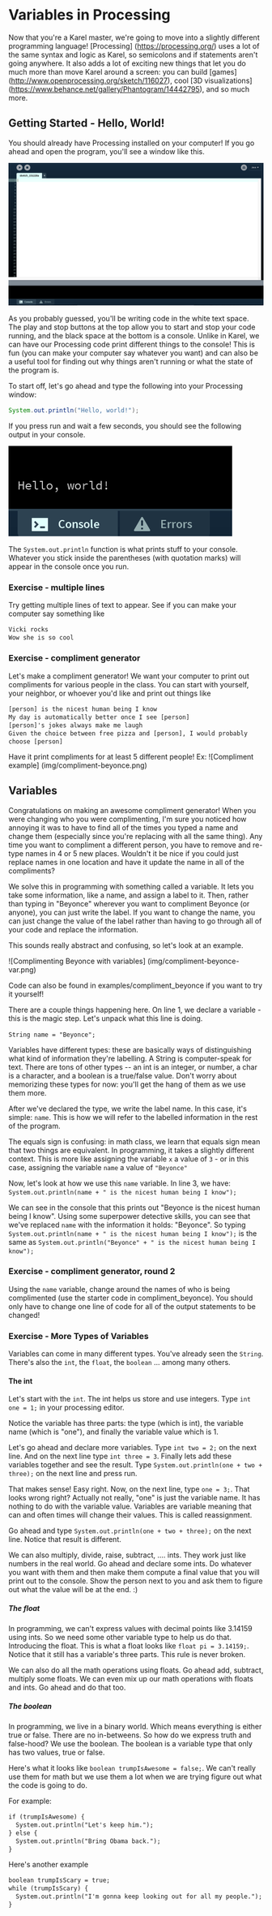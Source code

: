 # Variables in Processing

Now that you're a Karel master, we're going to move into a slightly different programming language! [Processing] (https://processing.org/) uses a lot of the same syntax and logic as Karel, so semicolons and if statements aren't going anywhere. It also adds a lot of exciting new things that let you do much more than move Karel around a screen: you can build [games] (http://www.openprocessing.org/sketch/116027), cool [3D visualizations] (https://www.behance.net/gallery/Phantogram/14442795), and so much more.

## Getting Started - Hello, World!

You should already have Processing installed on your computer! If you go ahead and open the program, you'll see a window like this.

![Processing Start Page](img/processing-start.png)

As you probably guessed, you'll be writing code in the white text space. The play and stop buttons at the top allow you to start and stop your code running, and the black space at the bottom is a console. Unlike in Karel, we can have our Processing code print different things to the console! This is fun (you can make your computer say whatever you want) and can also be a useful tool for finding out why things aren't running or what the state of the program is.

To start off, let's go ahead and type the following into your Processing window:

```java
System.out.println("Hello, world!");
```

If you press run and wait a few seconds, you should see the following output in your console.

![Hello, World!](img/hello-world.png)

The `System.out.println` function is what prints stuff to your console. Whatever you stick inside the parentheses (with quotation marks) will appear in the console once you run.

### Exercise - multiple lines

Try getting multiple lines of text to appear. See if you can make your computer say something like
```
Vicki rocks
Wow she is so cool
```

### Exercise - compliment generator

Let's make a compliment generator! We want your computer to print out compliments for various people in the class. You can start with yourself, your neighbor, or whoever you'd like and print out things like
```
[person] is the nicest human being I know
My day is automatically better once I see [person]
[person]'s jokes always make me laugh
Given the choice between free pizza and [person], I would probably choose [person]
```

Have it print compliments for at least 5 different people! Ex:
![Compliment example]
(img/compliment-beyonce.png)

## Variables

Congratulations on making an awesome compliment generator! When you were changing who you were complimenting, I'm sure you noticed how annoying it was to have to find all of the times you typed a name and change them (especially since you're replacing with all the same thing). Any time you want to compliment a different person, you have to remove and re-type names in 4 or 5 new places. Wouldn't it be nice if you could just replace names in one location and have it update the name in all of the compliments?

We solve this in programming with something called a variable. It lets you take some information, like a name, and assign a label to it. Then, rather than typing in "Beyonce" wherever you want to compliment Beyonce (or anyone), you can just write the label. If you want to change the name, you can just change the value of the label rather than having to go through all of your code and replace the information.

This sounds really abstract and confusing, so let's look at an example.

![Complimenting Beyonce with variables]
(img/compliment-beyonce-var.png)

Code can also be found in examples/compliment_beyonce if you want to try it yourself!

There are a couple things happening here. On line 1, we declare a variable - this is the magic step. Let's unpack what this line is doing.

```String name = "Beyonce";```

Variables have different types: these are basically ways of distinguishing what kind of information they're labelling. A String is computer-speak for text. There are tons of other types -- an int is an integer, or number, a char is a character, and a boolean is a true/false value. Don't worry about memorizing these types for now: you'll get the hang of them as we use them  more.

After we've declared the type, we write the label name. In this case, it's simple: ```name```. This is how we will refer to the labelled information in the rest of the program.

The equals sign is confusing: in math class, we learn that equals sign mean that two things are equivalent. In programming, it takes a slightly different context. This is more like assigning the variable ```x``` a value of ```3``` - or in this case, assigning the variable ```name``` a value of ```"Beyonce"```

Now, let's look at how we use this ```name``` variable. In line 3, we have:
```System.out.println(name + " is the nicest human being I know");```

We can see in the console that this prints out "Beyonce is the nicest human being I know". Using some superpower detective skills, you can see that we've replaced ```name``` with the information it holds: "Beyonce". So typing ```System.out.println(name + " is the nicest human being I know");``` is the same as ```System.out.println("Beyonce" + " is the nicest human being I know");```

### Exercise - compliment generator, round 2

Using the ```name``` variable, change around the names of who is being complimented (use the starter code in compliment_beyonce). You should only have to change one line of code for all of the output statements to be changed!

### Exercise - More Types of Variables

Variables can come in many different types. You've already seen the `String`. There's also the `int`, the `float`, the `boolean` ... among many others. 

#### The int
Let's start with the `int`. The int helps us store and use integers. 
Type ```int one = 1;``` in your processing editor. 

Notice the variable has three parts: the type (which is int), the variable name (which is "one"), and finally the variable value which is 1.

Let's go ahead and declare more variables. 
Type ```int two = 2;``` on the next line. And on the next line type ```int three = 3```. 
Finally lets add these variables together and see the result. 
Type ```System.out.println(one + two + three);``` on the next line and press run. 

That makes sense! Easy right. 
Now, on the next line, type ```one = 3;```. That looks wrong right?
Actually not really, "one" is just the variable name. It has nothing to do with the variable value. Variables are variable meaning that can and often times will change their values. This is called reassignment. 

Go ahead and type ```System.out.println(one + two + three);``` on the next line. Notice that result is different. 

We can also multiply, divide, raise, subtract, .... ints. They work just like numbers in the real world. 
Go ahead and declare some ints. Do whatever you want with them and then make them compute a final value that you will print out to the console. Show the person next to you and ask them to figure out what the value will be at the end. :)

##### The float
In programming, we can't express values with decimal points like 3.14159 using ints. So we need some other variable type to help us do that. Introducing the float. 
This is what a float looks like ```float pi = 3.14159;```. Notice that it still has a variable's three parts. This rule is never broken. 

We can also do all the math operations using floats. Go ahead add, subtract, multiply some floats. We can even mix up our math operations with floats and ints. Go ahead and do that too. 

##### The boolean
In programming, we live in a binary world. Which means everything is either true or false. There are no in-betweens. So how do we express truth and false-hood? We use the boolean. The boolean is a variable type that only has two values, true or false. 

Here's what it looks like ```boolean trumpIsAwesome = false;```. We can't really use them for math but we use them a lot when we are trying figure out what the code is going to do. 

For example:
```
if (trumpIsAwesome) {
  System.out.println("Let's keep him.");
} else {
  System.out.println("Bring Obama back.");
}
```

Here's another example
```
boolean trumpIsScary = true;
while (trumpIsScary) {
  System.out.println("I'm gonna keep looking out for all my people.");
}
```
